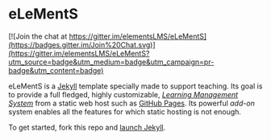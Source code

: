 eLeMentS
========

[![Join the chat at https://gitter.im/elementsLMS/eLeMentS](https://badges.gitter.im/Join%20Chat.svg)](https://gitter.im/elementsLMS/eLeMentS?utm_source=badge&utm_medium=badge&utm_campaign=pr-badge&utm_content=badge)


eLeMentS is a [Jekyll](http://jekyllrb.com/) template
specially made to support teaching. Its goal is to provide a full
fledged, highly customizable,
[*Learning Management System*](https://en.wikipedia.org/wiki/Learning_management_system)
from a static web host such as
[GitHub Pages](https://pages.github.com/). Its powerful *add-on*
system enables all the features for which static hosting is not
enough.

To get started, fork this repo and
[launch Jekyll](https://help.github.com/articles/using-jekyll-with-pages/).
